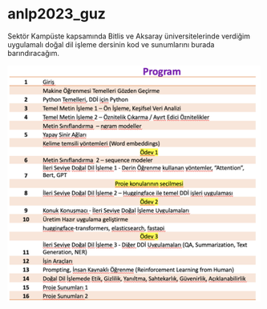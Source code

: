 # anlp2023_guz
Sektör Kampüste kapsamında Bitlis ve Aksaray üniversitelerinde verdiğim uygulamalı doğal dil işleme dersinin kod ve sunumlarını burada barındıracağım.
<br>
<br>
![Alt text](Images/curriculum.png)